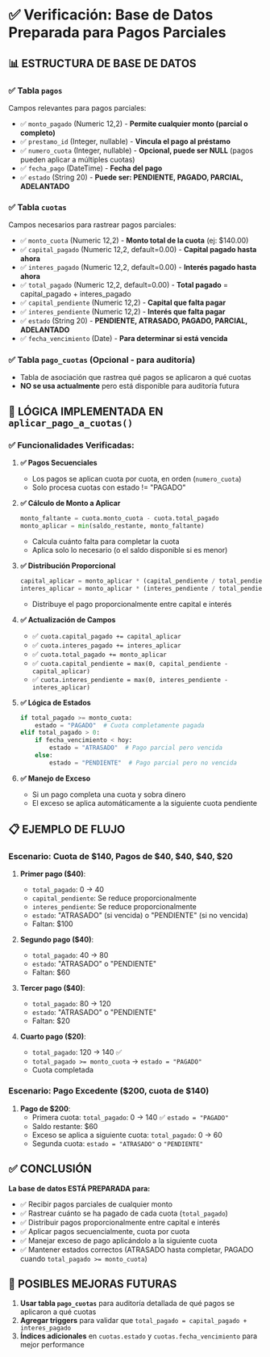 # ✅ Verificación: Base de Datos Preparada para Pagos Parciales

## 📊 ESTRUCTURA DE BASE DE DATOS

### ✅ Tabla `pagos`
Campos relevantes para pagos parciales:
- ✅ `monto_pagado` (Numeric 12,2) - **Permite cualquier monto (parcial o completo)**
- ✅ `prestamo_id` (Integer, nullable) - **Vincula el pago al préstamo**
- ✅ `numero_cuota` (Integer, nullable) - **Opcional, puede ser NULL** (pagos pueden aplicar a múltiples cuotas)
- ✅ `fecha_pago` (DateTime) - **Fecha del pago**
- ✅ `estado` (String 20) - **Puede ser: PENDIENTE, PAGADO, PARCIAL, ADELANTADO**

### ✅ Tabla `cuotas`
Campos necesarios para rastrear pagos parciales:
- ✅ `monto_cuota` (Numeric 12,2) - **Monto total de la cuota** (ej: $140.00)
- ✅ `capital_pagado` (Numeric 12,2, default=0.00) - **Capital pagado hasta ahora**
- ✅ `interes_pagado` (Numeric 12,2, default=0.00) - **Interés pagado hasta ahora**
- ✅ `total_pagado` (Numeric 12,2, default=0.00) - **Total pagado** = capital_pagado + interes_pagado
- ✅ `capital_pendiente` (Numeric 12,2) - **Capital que falta pagar**
- ✅ `interes_pendiente` (Numeric 12,2) - **Interés que falta pagar**
- ✅ `estado` (String 20) - **PENDIENTE, ATRASADO, PAGADO, PARCIAL, ADELANTADO**
- ✅ `fecha_vencimiento` (Date) - **Para determinar si está vencida**

### ✅ Tabla `pago_cuotas` (Opcional - para auditoría)
- Tabla de asociación que rastrea qué pagos se aplicaron a qué cuotas
- **NO se usa actualmente** pero está disponible para auditoría futura

## 🔄 LÓGICA IMPLEMENTADA EN `aplicar_pago_a_cuotas()`

### ✅ Funcionalidades Verificadas:

1. **✅ Pagos Secuenciales**
   - Los pagos se aplican cuota por cuota, en orden (`numero_cuota`)
   - Solo procesa cuotas con estado != "PAGADO"

2. **✅ Cálculo de Monto a Aplicar**
   ```python
   monto_faltante = cuota.monto_cuota - cuota.total_pagado
   monto_aplicar = min(saldo_restante, monto_faltante)
   ```
   - Calcula cuánto falta para completar la cuota
   - Aplica solo lo necesario (o el saldo disponible si es menor)

3. **✅ Distribución Proporcional**
   ```python
   capital_aplicar = monto_aplicar * (capital_pendiente / total_pendiente)
   interes_aplicar = monto_aplicar * (interes_pendiente / total_pendiente)
   ```
   - Distribuye el pago proporcionalmente entre capital e interés

4. **✅ Actualización de Campos**
   - ✅ `cuota.capital_pagado += capital_aplicar`
   - ✅ `cuota.interes_pagado += interes_aplicar`
   - ✅ `cuota.total_pagado += monto_aplicar`
   - ✅ `cuota.capital_pendiente = max(0, capital_pendiente - capital_aplicar)`
   - ✅ `cuota.interes_pendiente = max(0, interes_pendiente - interes_aplicar)`

5. **✅ Lógica de Estados**
   ```python
   if total_pagado >= monto_cuota:
       estado = "PAGADO"  # Cuota completamente pagada
   elif total_pagado > 0:
       if fecha_vencimiento < hoy:
           estado = "ATRASADO"  # Pago parcial pero vencida
       else:
           estado = "PENDIENTE"  # Pago parcial pero no vencida
   ```

6. **✅ Manejo de Exceso**
   - Si un pago completa una cuota y sobra dinero
   - El exceso se aplica automáticamente a la siguiente cuota pendiente

## 📋 EJEMPLO DE FLUJO

### Escenario: Cuota de $140, Pagos de $40, $40, $40, $20

1. **Primer pago ($40)**:
   - `total_pagado`: 0 → 40
   - `capital_pendiente`: Se reduce proporcionalmente
   - `interes_pendiente`: Se reduce proporcionalmente
   - `estado`: "ATRASADO" (si vencida) o "PENDIENTE" (si no vencida)
   - Faltan: $100

2. **Segundo pago ($40)**:
   - `total_pagado`: 40 → 80
   - `estado`: "ATRASADO" o "PENDIENTE"
   - Faltan: $60

3. **Tercer pago ($40)**:
   - `total_pagado`: 80 → 120
   - `estado`: "ATRASADO" o "PENDIENTE"
   - Faltan: $20

4. **Cuarto pago ($20)**:
   - `total_pagado`: 120 → 140 ✅
   - `total_pagado >= monto_cuota` → `estado = "PAGADO"`
   - Cuota completada

### Escenario: Pago Excedente ($200, cuota de $140)

1. **Pago de $200**:
   - Primera cuota: `total_pagado`: 0 → 140 ✅ `estado = "PAGADO"`
   - Saldo restante: $60
   - Exceso se aplica a siguiente cuota: `total_pagado`: 0 → 60
   - Segunda cuota: `estado = "ATRASADO"` o `"PENDIENTE"`

## ✅ CONCLUSIÓN

**La base de datos ESTÁ PREPARADA para:**
- ✅ Recibir pagos parciales de cualquier monto
- ✅ Rastrear cuánto se ha pagado de cada cuota (`total_pagado`)
- ✅ Distribuir pagos proporcionalmente entre capital e interés
- ✅ Aplicar pagos secuencialmente, cuota por cuota
- ✅ Manejar exceso de pago aplicándolo a la siguiente cuota
- ✅ Mantener estados correctos (ATRASADO hasta completar, PAGADO cuando `total_pagado >= monto_cuota`)

## 🔧 POSIBLES MEJORAS FUTURAS

1. **Usar tabla `pago_cuotas`** para auditoría detallada de qué pagos se aplicaron a qué cuotas
2. **Agregar triggers** para validar que `total_pagado = capital_pagado + interes_pagado`
3. **Índices adicionales** en `cuotas.estado` y `cuotas.fecha_vencimiento` para mejor performance

